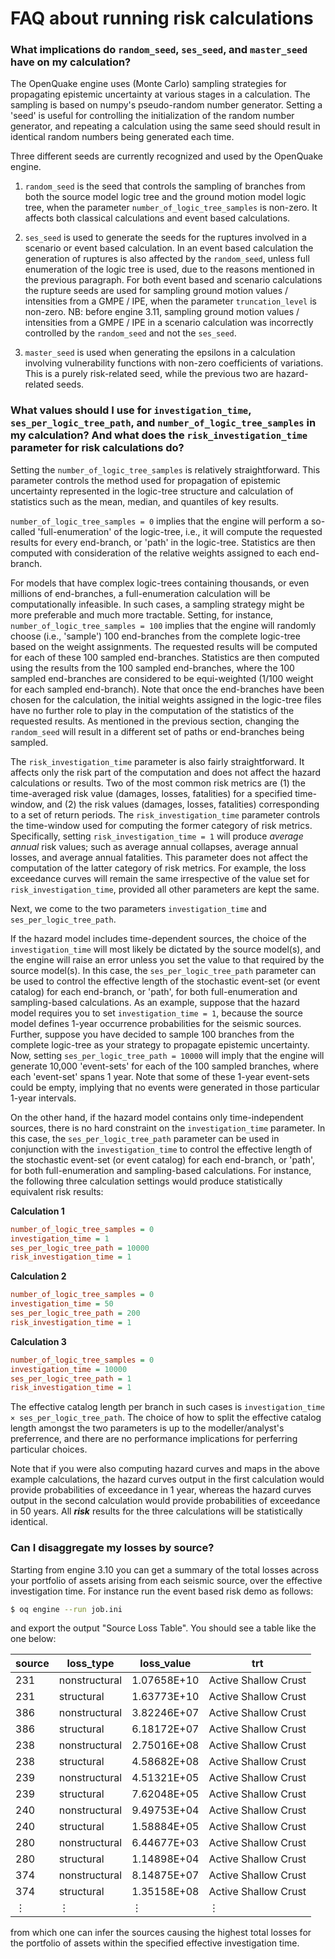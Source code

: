 # FAQ about running risk calculations

### What implications do `random_seed`, `ses_seed`, and `master_seed` have on my calculation?

The OpenQuake engine uses (Monte Carlo) sampling strategies for
propagating epistemic uncertainty at various stages in a calculation.
The sampling is based on numpy's pseudo-random number generator.
Setting a 'seed' is useful for controlling the initialization of the 
random number generator, and repeating a calculation using the same
seed should result in identical random numbers being generated each time.

Three different seeds are currently recognized and used by the OpenQuake
engine.

1. `random_seed` is the seed that controls the sampling of branches 
from both the source model logic tree and the ground motion model logic tree,
when the parameter `number_of_logic_tree_samples` is non-zero.
It affects both classical calculations and event based calculations.

2. `ses_seed` is used to generate the seeds for the ruptures involved in
a scenario or event based calculation. In an event based calculation
the generation of ruptures is also affected by the
`random_seed`, unless full enumeration of the logic tree is used, 
due to the reasons mentioned in the previous paragraph. 
For both event based and scenario calculations the rupture seeds are used for
sampling ground motion values / intensities  from a GMPE / IPE, when the
parameter `truncation_level` is non-zero. 
NB: before engine 3.11, sampling ground motion values / intensities  from a
GMPE / IPE in a scenario calculation was incorrectly controlled by the
`random_seed` and not the `ses_seed`.

3. `master_seed` is used when generating the epsilons in a calculation 
involving vulnerability functions with non-zero coefficients of 
variations. This is a purely risk-related seed, while the previous 
two are hazard-related seeds.

### What values should I use for `investigation_time`, `ses_per_logic_tree_path`, and `number_of_logic_tree_samples` in my calculation? And what does the `risk_investigation_time` parameter for risk calculations do?

Setting the `number_of_logic_tree_samples` is relatively straightforward. This
parameter controls the method used for propagation of epistemic uncertainty
represented in the logic-tree structure and calculation of statistics such as
the mean, median, and quantiles of key results.

`number_of_logic_tree_samples = 0` implies that the engine will perform a
so-called 'full-enumeration' of the logic-tree, i.e., it will compute the
requested results for every end-branch, or 'path' in the logic-tree. Statistics
are then computed with consideration of the relative weights assigned to each
end-branch.

For models that have complex logic-trees containing thousands, or even millions
of end-branches, a full-enumeration calculation will be computationally
infeasible. In such cases, a sampling strategy might be more preferable and much
more tractable. Setting, for instance, `number_of_logic_tree_samples = 100`
implies that the engine will randomly choose (i.e., 'sample') 100 end-branches
from the complete logic-tree based on the weight assignments. The requested
results will be computed for each of these 100 sampled end-branches. Statistics
are then computed using the results from the 100 sampled end-branches, where the
100 sampled end-branches are considered to be equi-weighted (1/100 weight for
each sampled end-branch). Note that once the end-branches have been chosen for
the calculation, the initial weights assigned in the logic-tree files have no
further role to play in the computation of the statistics of the requested
results. As mentioned in the previous section, changing the `random_seed` will
result in a different set of paths or end-branches being sampled.

The `risk_investigation_time` parameter is also fairly straightforward. It
affects only the risk part of the computation and does not affect the hazard
calculations or results. Two of the most common risk metrics are (1) the
time-averaged risk value (damages, losses, fatalities) for a specified
time-window, and (2) the risk values (damages, losses, fatalities) corresponding
to a set of return periods. The `risk_investigation_time` parameter controls the
time-window used for computing the former category of risk metrics.
Specifically, setting `risk_investigation_time = 1` will produce _average
annual_ risk values; such as average annual collapses, average annual losses,
and average annual fatalities. This parameter does not affect the computation of
the latter category of risk metrics. For example, the loss exceedance curves
will remain the same irrespective of the value set for
`risk_investigation_time`, provided all other parameters are kept the same.

Next, we come to the two parameters `investigation_time` and
`ses_per_logic_tree_path`.

If the hazard model includes time-dependent sources, the choice of the
`investigation_time` will most likely be dictated by the source model(s), and
the engine will raise an error unless you set the value to that required by the
source model(s). In this case, the `ses_per_logic_tree_path` parameter can be
used to control the effective length of the stochastic event-set (or event
catalog) for each end-branch, or 'path', for both full-enumeration and
sampling-based calculations. As an example, suppose that the hazard model
requires you to set `investigation_time = 1`, because the source model defines
1-year occurrence probabilities for the seismic sources. Further, suppose you
have decided to sample 100 branches from the complete logic-tree as your
strategy to propagate epistemic uncertainty. Now, setting
`ses_per_logic_tree_path = 10000` will imply that the engine will generate
10,000 'event-sets' for each of the 100 sampled branches, where each 'event-set'
spans 1 year. Note that some of these 1-year event-sets could be empty, implying
that no events were generated in those particular 1-year intervals.

On the other hand, if the hazard model contains only time-independent sources,
there is no hard constraint on the `investigation_time` parameter. In this case,
the `ses_per_logic_tree_path` parameter can be used in conjunction with the
`investigation_time` to control the effective length of the stochastic event-set
(or event catalog) for each end-branch, or 'path', for both full-enumeration and
sampling-based calculations. For instance, the following three calculation
settings would produce statistically equivalent risk results:

**Calculation 1**
```ini
number_of_logic_tree_samples = 0
investigation_time = 1
ses_per_logic_tree_path = 10000
risk_investigation_time = 1
```

**Calculation 2**
```ini
number_of_logic_tree_samples = 0
investigation_time = 50
ses_per_logic_tree_path = 200
risk_investigation_time = 1
```

**Calculation 3**
```ini
number_of_logic_tree_samples = 0
investigation_time = 10000
ses_per_logic_tree_path = 1
risk_investigation_time = 1
```

The effective catalog length per branch in such cases is `investigation_time ×
ses_per_logic_tree_path`. The choice of how to split the effective catalog
length amongst the two parameters is up to the modeller/analyst's preferrence,
and there are no performance implications for perferring particular choices.

Note that if you were also computing hazard curves and maps in the above
example calculations, the hazard curves output in the first calculation would
provide probabilities of exceedance in 1 year, whereas the hazard curves
output in the second calculation would provide probabilities of exceedance in
50 years. All _**risk**_ results for the three calculations will be
statistically identical.


### Can I disaggregate my losses by source?

Starting from engine 3.10 you can get a summary of the total losses across your
portfolio of assets arising from each seismic source, over the effective
investigation time. 
For instance run the event based risk demo as follows:
```bash
$ oq engine --run job.ini
```
and export the output "Source Loss Table".
You should see a table like the one below:

| source | loss_type     | loss_value  | trt                  |
|--------|---------------|-------------|----------------------|
| 231    | nonstructural | 1.07658E+10 | Active Shallow Crust |
| 231    | structural    | 1.63773E+10 | Active Shallow Crust |
| 386    | nonstructural | 3.82246E+07 | Active Shallow Crust |
| 386    | structural    | 6.18172E+07 | Active Shallow Crust |
| 238    | nonstructural | 2.75016E+08 | Active Shallow Crust |
| 238    | structural    | 4.58682E+08 | Active Shallow Crust |
| 239    | nonstructural | 4.51321E+05 | Active Shallow Crust |
| 239    | structural    | 7.62048E+05 | Active Shallow Crust |
| 240    | nonstructural | 9.49753E+04 | Active Shallow Crust |
| 240    | structural    | 1.58884E+05 | Active Shallow Crust |
| 280    | nonstructural | 6.44677E+03 | Active Shallow Crust |
| 280    | structural    | 1.14898E+04 | Active Shallow Crust |
| 374    | nonstructural | 8.14875E+07 | Active Shallow Crust |
| 374    | structural    | 1.35158E+08 | Active Shallow Crust |
| ⋮      | ⋮             | ⋮           | ⋮                    |

from which one can infer the sources causing the highest total losses for
the portfolio of assets within the specified effective investigation time.
